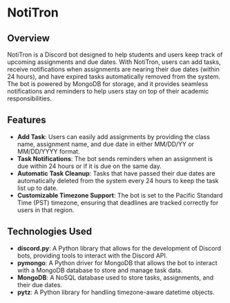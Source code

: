 # NotiTron

## Overview

NotiTron is a Discord bot designed to help students and users keep track of upcoming assignments and due dates. With NotiTron, users can add tasks, receive notifications when assignments are nearing their due dates (within 24 hours), and have expired tasks automatically removed from the system. The bot is powered by MongoDB for storage, and it provides seamless notifications and reminders to help users stay on top of their academic responsibilities.

## Features

- **Add Task**: Users can easily add assignments by providing the class name, assignment name, and due date in either MM/DD/YY or MM/DD/YYYY format.
- **Task Notifications**: The bot sends reminders when an assignment is due within 24 hours or if it is due on the same day.
- **Automatic Task Cleanup**: Tasks that have passed their due dates are automatically deleted from the system every 24 hours to keep the task list up to date.
- **Customizable Timezone Support**: The bot is set to the Pacific Standard Time (PST) timezone, ensuring that deadlines are tracked correctly for users in that region.

## Technologies Used

- **discord.py**: A Python library that allows for the development of Discord bots, providing tools to interact with the Discord API.
- **pymongo**: A Python driver for MongoDB that allows the bot to interact with a MongoDB database to store and manage task data.
- **MongoDB**: A NoSQL database used to store tasks, assignments, and their due dates.
- **pytz**: A Python library for handling timezone-aware datetime objects.
